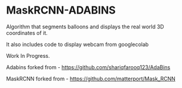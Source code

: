 # MaskRCNN-ADABINS
Algorithm that segments balloons and displays the real world 3D coordinates of it.

It also includes code to display webcam from googlecolab

Work In Progress.
 
 Adabins forked from - https://github.com/shariqfarooq123/AdaBins
 
MaskRCNN forked from - https://github.com/matterport/Mask_RCNN
